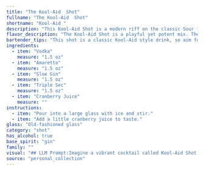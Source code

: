 ```yaml
---
title: "The Kool-Aid  Shot"
fullname: "The Kool-Aid  Shot"
shortname: "Kool-Aid "
description: "This Kool-Aid Shot is a modern riff on the classic Sour family, a category that blends spirits with sweet and sour elements. It's likely a recent creation, drawing inspiration from the tartness of cranberry juice and the sweetness of amaretto and triple sec, while borrowing the base spirit and sloe gin from the classic Sour formula. "
flavor_description: "The Kool-Aid Shot is a playful yet potent mix. The sweet, tart cranberry juice takes center stage, balanced by the almondy richness of amaretto and the smooth, juniper-forward notes of sloe gin.  A touch of orange zest from the triple sec adds a citrusy brightness, while the vodka provides a clean, sharp backbone.  The result is a complex, surprisingly refreshing, and dangerously drinkable shot. "
bartender_tips: "This shot is a classic Kool-Aid style drink, so aim for bold, vibrant flavors. Use high-quality vodka for a clean base. Measure the Amaretto and Sloe Gin carefully to avoid overwhelming the sweetness.  Triple Sec adds a citrusy kick, but don't overdo it.  Cranberry juice is key to the Kool-Aid experience, so don't skimp on the quantity.  Shake vigorously with ice, then strain into a chilled shot glass. Enjoy responsibly! "
ingredients:
  - item: "Vodka"
    measure: "1.5 oz"
  - item: "Amaretto"
    measure: "1.5 oz"
  - item: "Sloe Gin"
    measure: "1.5 oz"
  - item: "Triple Sec"
    measure: "1.5 oz"
  - item: "Cranberry Juice"
    measure: ""
instructions:
  - item: "Pour into a large glass with ice and stir."
  - item: "Add a little cranberry juice to taste."
glass: "Old-fashioned glass"
category: "shot"
has_alcohol: true
base_spirit: "gin"
family: ""
visual: "## LLM Prompt:Imagine a vibrant cocktail called Kool-Aid Shot.  It's a concoction of:* **Vodka:** Clear and sharp, providing a neutral base.* **Amaretto:** Rich and nutty, adding depth and a hint of sweetness.* **Sloe Gin:**  Ruby red and subtly tart, lending a fruity kick.* **Triple Sec:** Bright orange and citrusy, adding a refreshing zest.* **Cranberry Juice:**  A vibrant crimson, bringing a tangy sweetness and a beautiful color.**Describe the appearance of this cocktail, paying close attention to:*** **Color:** What overall hue does the combination of these ingredients create? Is it a deep red, a bright pink, or something else entirely?* **Clarity:** Is it clear, cloudy, or somewhere in between? * **Texture:** Is it smooth and silky, or does it have any visible layers or particulates?* **Presentation:** Would you expect it to be served in a shot glass, a cocktail glass, or something else?  **Bonus:**  Imagine this shot being served in a dimly lit bar. How would the light play off the cocktail? Does it create a dramatic effect, or is it more subtle and alluring? "
source: "personal_collection"
---
```


